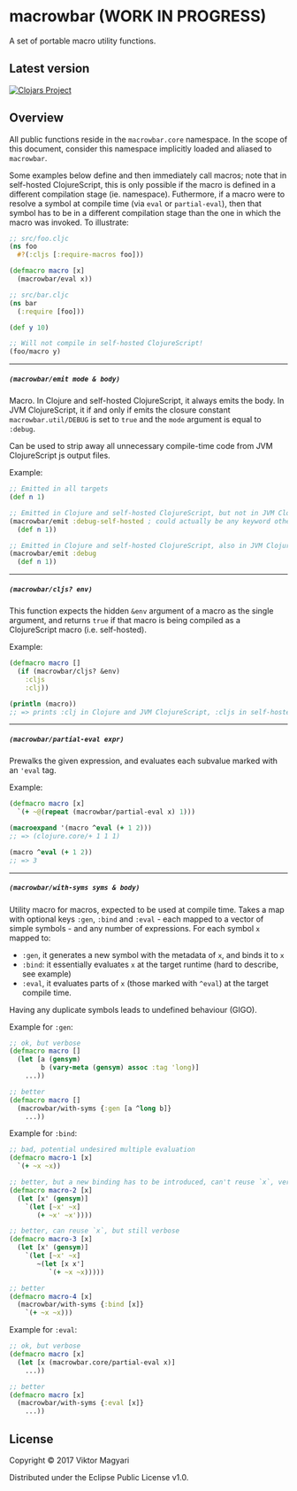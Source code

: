 # macrowbar (WORK IN PROGRESS)
A set of portable macro utility functions.

## Latest version

[![Clojars Project](https://img.shields.io/clojars/v/moxaj/macrowbar.svg)](https://clojars.org/moxaj/mikron)

## Overview

All public functions reside in the `macrowbar.core` namespace. In the scope of this document, consider this namespace implicitly loaded and aliased to `macrowbar`.

Some examples below define and then immediately call macros; note that in self-hosted ClojureScript, this is only possible if the macro is defined in a different compilation stage (ie. namespace). Futhermore, if a macro were to resolve a symbol at compile time (via `eval` or `partial-eval`), then that symbol has to be in a different compilation stage than the one in which the macro was invoked. To illustrate:

```clojure
;; src/foo.cljc
(ns foo
  #?(:cljs [:require-macros foo]))

(defmacro macro [x]
  (macrowbar/eval x))

;; src/bar.cljc
(ns bar
  (:require [foo]))

(def y 10)

;; Will not compile in self-hosted ClojureScript!
(foo/macro y)
```

---

##### `(macrowbar/emit mode & body)`

Macro. In Clojure and self-hosted ClojureScript, it always emits the body. In JVM ClojureScript, it if and only if emits the closure constant `macrowbar.util/DEBUG` is set to `true` and the `mode` argument is equal to `:debug`.

Can be used to strip away all unnecessary compile-time code from JVM ClojureScript js output files.

Example:

```clojure
;; Emitted in all targets
(def n 1)

;; Emitted in Clojure and self-hosted ClojureScript, but not in JVM ClojureScript
(macrowbar/emit :debug-self-hosted ; could actually be any keyword other than `:debug`
  (def n 1))

;; Emitted in Clojure and self-hosted ClojureScript, also in JVM ClojureScript if and only if DEBUG is set
(macrowbar/emit :debug
  (def n 1))
```

---

##### `(macrowbar/cljs? env)`

This function expects the hidden `&env` argument of a macro as the single argument, and returns `true` if that macro is being compiled as a ClojureScript macro (i.e. self-hosted).

Example:

```clojure
(defmacro macro []
  (if (macrowbar/cljs? &env)
    :cljs
    :clj))

(println (macro))
;; => prints :clj in Clojure and JVM ClojureScript, :cljs in self-hosted ClojureScript
```

---

##### `(macrowbar/partial-eval expr)`

Prewalks the given expression, and evaluates each subvalue marked with an `'eval` tag.

Example:

```clojure
(defmacro macro [x]
  `(+ ~@(repeat (macrowbar/partial-eval x) 1)))

(macroexpand '(macro ^eval (+ 1 2)))
;; => (clojure.core/+ 1 1 1)

(macro ^eval (+ 1 2))
;; => 3
```

---

##### `(macrowbar/with-syms syms & body)`

Utility macro for macros, expected to be used at compile time. Takes a map with optional keys `:gen`, `:bind` and `:eval` - each mapped to a vector of simple symbols - and any number of expressions. For each symbol `x` mapped to:

- `:gen`, it generates a new symbol with the metadata of `x`, and binds it to `x`
- `:bind`: it essentially evaluates `x` at the target runtime (hard to describe, see example)
- `:eval`, it evaluates parts of `x` (those marked with `^eval`) at the target compile time.

Having any duplicate symbols leads to undefined behaviour (GIGO).

Example for `:gen`:

```clojure
;; ok, but verbose
(defmacro macro []
  (let [a (gensym)
        b (vary-meta (gensym) assoc :tag 'long)]
    ...))

;; better
(defmacro macro []
  (macrowbar/with-syms {:gen [a ^long b]}
    ...))
```

Example for `:bind`:

```clojure
;; bad, potential undesired multiple evaluation
(defmacro macro-1 [x]
  `(+ ~x ~x))

;; better, but a new binding has to be introduced, can't reuse `x`, verbose
(defmacro macro-2 [x]
  (let [x' (gensym)]
    `(let [~x' ~x]
       (+ ~x' ~x'))))

;; better, can reuse `x`, but still verbose
(defmacro macro-3 [x]
  (let [x' (gensym)]
    `(let [~x' ~x]
       ~(let [x x']
          `(+ ~x ~x)))))

;; better
(defmacro macro-4 [x]
  (macrowbar/with-syms {:bind [x]}
    `(+ ~x ~x)))
```

Example for `:eval`:

```clojure
;; ok, but verbose
(defmacro macro [x]
  (let [x (macrowbar.core/partial-eval x)]
    ...))

;; better
(defmacro macro [x]
  (macrowbar/with-syms {:eval [x]}
    ...))
```

## License

Copyright © 2017 Viktor Magyari

Distributed under the Eclipse Public License v1.0.
